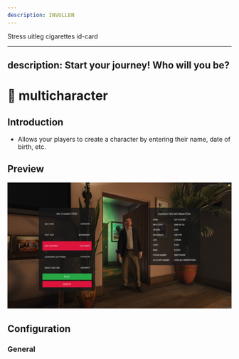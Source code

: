 ```yaml
---
description: INVULLEN
---
```



Stress uitleg
cigarettes
id-card


---
description: Start your journey! Who will you be?
---

# 🙋 multicharacter

## Introduction

* Allows your players to create a character by entering their name, date of birth, etc.

## Preview

![](../../images/multichar.png)

## Configuration

### General


